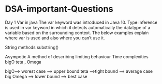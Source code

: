 # DSA-important-Questions


Day 1
Var in java
The var keyword was introduced in Java 10. Type inference is used in var keyword in which it detects automatically the datatype of a variable based on the surrounding context. The below examples explain where var is used and also where you can’t use it.

String methods 
substring()

Asympotic 
A method of describing limiting behaviour
Time complexities
bigO teta , Omega

bigO==> worest case ==> upper bound
teta ==>tight bound ==> average case
big Omega ==> lower bound ==> best case